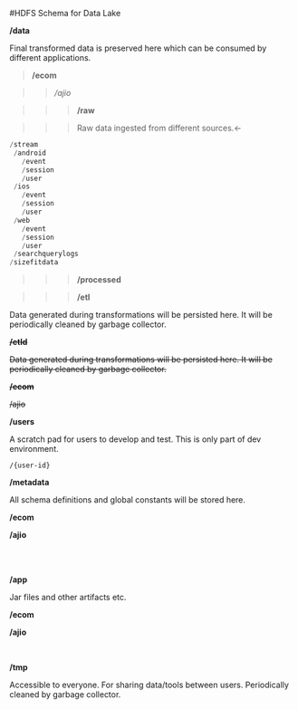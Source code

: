 #HDFS Schema for Data Lake

__/data__

Final transformed data is preserved here which can be consumed by different applications.

>__/ecom__

>>_/ajio_

>>>__/raw__
 
>>>Raw data ingested from different sources.<-

>>><div>
 
 ```scala
/stream
  /android
    /event
    /session
    /user
  /ios
    /event
    /session
    /user
  /web
    /event
    /session
    /user
  /searchquerylogs
/sizefitdata
```
</div>
    
>>>__/processed__

>>>__/etl__

Data generated during transformations will be persisted here. It will be periodically cleaned by garbage collector.

~~__/etld__~~

~~Data generated during transformations will be persisted here. It will be periodically cleaned by garbage collector.~~

~~__/ecom__~~

~~/ajio~~

__/users__

A scratch pad for users to develop and test. This is only part of dev environment.

```
/{user-id}
```
__/metadata__

All schema definitions and global constants will be stored here.

__/ecom__

__/ajio__

 <br>
 <br>
 
__/app__

Jar files and other artifacts etc.

__/ecom__

__/ajio__

<br>
 
__/tmp__

Accessible to everyone. For sharing data/tools between users. Periodically cleaned by garbage collector.
